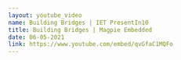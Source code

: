 ```yaml
---
layout: youtube_video
name: Building Bridges | IET PresentIn10
title: Building Bridges | Magpie Embedded
date: 06-05-2021
link: https://www.youtube.com/embed/qvGfaC1MQFo
---
```

